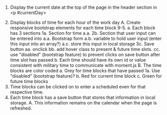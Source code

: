 1. Display the current date at the top of the page in the header section in <p #currentDay></p>
2. Display blocks of time for each hour of the work day
   A. Create responsive bootstrap elements for each time block 9-5.
   a. Each block has 3 sections
   1a. Section for time
   a.a.
   2b. Section that user input can be entered into
   a.a. Bootstrap form
   a.b. variable to hold user input (enter this input into an array?)
   a.c. store this input in local storage
   3c. Save button
   aa. onclick
   bb. add hover class to present & future time slots.
   cc. use "disabled" (bootstrap feature) to prevent clicks on save button after time slot has passed
   b. Each time should have its own id or value consistent with military time to communicate with moment.js
   B. The time blocks are color coded
   a. Grey for time blocks that have passed
   1a. Use "disabled" (bootstrap feature)?
   b. Red for current time block
   c. Green for future time blocks
3. Time blocks can be clicked on to enter a scheduled even for that respective time.
4. Each time block has a save button that stores that information in local storage.
   A. This information remains on the calendar when the page is refreshed.
